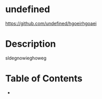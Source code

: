 # undefined
https://github.com/undefined/hgoeirhgoaei
# Description
sldegnowieghoweg
# Table of Contents
*

